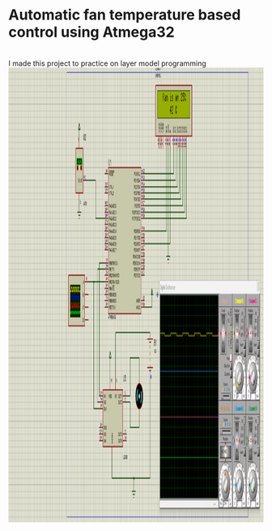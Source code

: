 # Automatic fan temperature based control using Atmega32
<br>
I made this project to practice on layer model programming
<br>
<img
    src="https://raw.githubusercontent.com/YoussefOsama2000/AVR-_fan_Auto_control/master/Screenshot%202022-10-09%20195902.png"
    alt="Coder GIF" width="1756" height="896">


